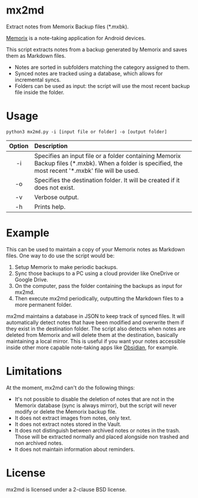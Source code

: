 # mx2md
Extract notes from Memorix Backup files (*.mxbk).

[Memorix](https://play.google.com/store/apps/details?id=panama.android.notes) is a note-taking application for Android devices.

This script extracts notes from a backup generated by Memorix and saves them as Markdown files.
- Notes are sorted in subfolders matching the category assigned to them.
- Synced notes are tracked using a database, which allows for incremental syncs.
- Folders can be used as input: the script will use the most recent backup file inside the folder.

# Usage
```
python3 mx2md.py -i [input file or folder] -o [output folder]
```
| Option        | Description |
|:-------------:|:--------------|
| -i            | Specifies an input file or a folder containing Memorix Backup files (\*.mxbk). When a folder is specified, the most recent '\*.mxbk' file will be used. |
| -o            | Specifies the destination folder. It will be created if it does not exist. |
| -v            | Verbose output. |
| -h            | Prints help. |

# Example
This can be used to maintain a copy of your Memorix notes as Markdown files. One way to do use the script would be:
1. Setup Memorix to make periodic backups.
2. Sync those backups to a PC using a cloud provider like OneDrive or Google Drive.
3. On the computer, pass the folder containing the backups as input for mx2md.
4. Then execute mx2md periodically, outputting the Markdown files to a more permanent folder.

mx2md maintains a database in JSON to keep track of synced files. It will automatically detect notes that have been modified and overwrite them if they exist in the destination folder. The script also detects when notes are deleted from Memorix and will delete them at the destination, basically maintaining a local mirror. This is useful if you want your notes accessible inside other more capable note-taking apps like [Obsidian](https://obsidian.md/), for example.

# Limitations
At the moment, mx2md can't do the following things:
- It's not possible to disable the deletion of notes that are not in the Memorix database (sync is always mirror), but the script will never modify or delete the Memorix backup file.
- It does not extract images from notes, only text.
- It does not extract notes stored in the Vault.
- It does not distinguish between archived notes or notes in the trash. Those will be extracted normally and placed alongside non trashed and non archived notes.
- It does not maintain information about reminders.

# License
mx2md is licensed under a 2-clause BSD license.
